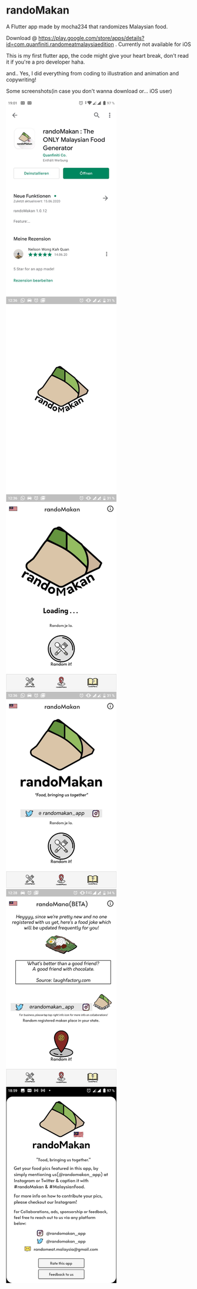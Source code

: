 # randoMakan

A Flutter app made by mocha234 that randomizes Malaysian food.

Download @ https://play.google.com/store/apps/details?id=com.quanfiniti.randomeatmalaysiaedition .
Currently not available for iOS

This is my first flutter app, the code might give your heart break, don't read it if you're a pro developer haha.

and.. Yes, I did everything from coding to illustration and animation and copywriting! 

Some screenshots(in case you don't wanna download or... iOS user)

<img src="https://github.com/mocha234/randoMakan-sourcecode/blob/main/Screenshots/photo6269317089017834253.jpg" width="300">

<img src="https://github.com/mocha234/randoMakan-sourcecode/blob/main/Screenshots/photo6278277271265585502.jpg" width="300">

<img src="https://github.com/mocha234/randoMakan-sourcecode/blob/main/Screenshots/photo6278277271265585503.jpg" width="300">

<img src="https://github.com/mocha234/randoMakan-sourcecode/blob/main/Screenshots/photo6278277271265585501.jpg" width="300">

<img src="https://github.com/mocha234/randoMakan-sourcecode/blob/main/Screenshots/photo6278277271265585504.jpg" width="300">

<img src="https://github.com/mocha234/randoMakan-sourcecode/blob/main/Screenshots/photo6269317089017834255.jpg" width="300">


